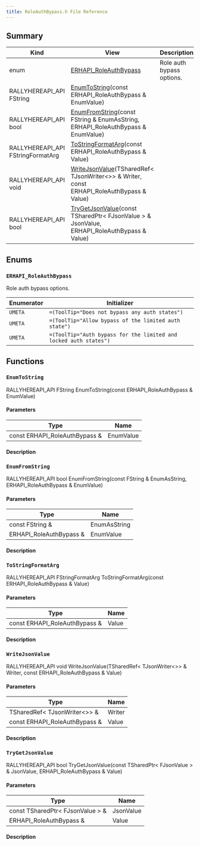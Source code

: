 ```yaml
---
title: RoleAuthBypass.h File Reference
---
```


## Summary
| Kind | View | Description |
|------|------|-------------|
|enum|[ERHAPI_RoleAuthBypass](/unreal-plugins/all/roleauthbypass_8h/#RoleAuthBypass_8h_1a96a58edee4bac5e1ab02f240b77b6f75)|Role auth bypass options.|
|RALLYHEREAPI_API FString|[EnumToString](/unreal-plugins/all/roleauthbypass_8h/#RoleAuthBypass_8h_1ad45596a182675c288168ea8dc37488ad)(const ERHAPI_RoleAuthBypass & EnumValue)||
|RALLYHEREAPI_API bool|[EnumFromString](/unreal-plugins/all/roleauthbypass_8h/#RoleAuthBypass_8h_1a6d88b5205ecc19cd51a1dda646428def)(const FString & EnumAsString, ERHAPI_RoleAuthBypass & EnumValue)||
|RALLYHEREAPI_API FStringFormatArg|[ToStringFormatArg](/unreal-plugins/all/roleauthbypass_8h/#RoleAuthBypass_8h_1abb999228a301bbd71f184db641fcb3bf)(const ERHAPI_RoleAuthBypass & Value)||
|RALLYHEREAPI_API void|[WriteJsonValue](/unreal-plugins/all/roleauthbypass_8h/#RoleAuthBypass_8h_1ab51d98da6d0849a22807c3a9558e4ed9)(TSharedRef< TJsonWriter<>> & Writer, const ERHAPI_RoleAuthBypass & Value)||
|RALLYHEREAPI_API bool|[TryGetJsonValue](/unreal-plugins/all/roleauthbypass_8h/#RoleAuthBypass_8h_1a396fc368556747479201d47b01e6cbdc)(const TSharedPtr< FJsonValue > & JsonValue, ERHAPI_RoleAuthBypass & Value)||
## Enums




### `ERHAPI_RoleAuthBypass` <a id="RoleAuthBypass_8h_1a96a58edee4bac5e1ab02f240b77b6f75"></a>
Role auth bypass options.



| Enumerator | Initializer|
|------------|------------|
|`UMETA`|`=(ToolTip="Does not bypass any auth states")`|
|`UMETA`|`=(ToolTip="Allow bypass of the limited auth state")`|
|`UMETA`|`=(ToolTip="Auth bypass for the limited and locked auth states")`|



## Functions



### `EnumToString` <a id="RoleAuthBypass_8h_1ad45596a182675c288168ea8dc37488ad"></a>

RALLYHEREAPI_API FString EnumToString(const ERHAPI_RoleAuthBypass & EnumValue)

#### Parameters

| Type | Name |
|------|------|
|const ERHAPI_RoleAuthBypass &|EnumValue|

#### Description






### `EnumFromString` <a id="RoleAuthBypass_8h_1a6d88b5205ecc19cd51a1dda646428def"></a>

RALLYHEREAPI_API bool EnumFromString(const FString & EnumAsString, ERHAPI_RoleAuthBypass & EnumValue)

#### Parameters

| Type | Name |
|------|------|
|const FString &|EnumAsString|
|ERHAPI_RoleAuthBypass &|EnumValue|

#### Description






### `ToStringFormatArg` <a id="RoleAuthBypass_8h_1abb999228a301bbd71f184db641fcb3bf"></a>

RALLYHEREAPI_API FStringFormatArg ToStringFormatArg(const ERHAPI_RoleAuthBypass & Value)

#### Parameters

| Type | Name |
|------|------|
|const ERHAPI_RoleAuthBypass &|Value|

#### Description






### `WriteJsonValue` <a id="RoleAuthBypass_8h_1ab51d98da6d0849a22807c3a9558e4ed9"></a>

RALLYHEREAPI_API void WriteJsonValue(TSharedRef< TJsonWriter<>> & Writer, const ERHAPI_RoleAuthBypass & Value)

#### Parameters

| Type | Name |
|------|------|
|TSharedRef< TJsonWriter<>> &|Writer|
|const ERHAPI_RoleAuthBypass &|Value|

#### Description






### `TryGetJsonValue` <a id="RoleAuthBypass_8h_1a396fc368556747479201d47b01e6cbdc"></a>

RALLYHEREAPI_API bool TryGetJsonValue(const TSharedPtr< FJsonValue > & JsonValue, ERHAPI_RoleAuthBypass & Value)

#### Parameters

| Type | Name |
|------|------|
|const TSharedPtr< FJsonValue > &|JsonValue|
|ERHAPI_RoleAuthBypass &|Value|

#### Description







